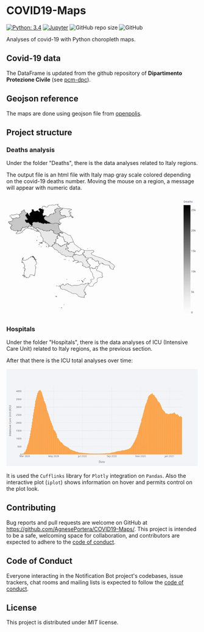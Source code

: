 # COVID19-Maps

[![Python: 3.4](https://img.shields.io/badge/Python-3.4-blue)](https://www.python.org/)
[![Jupyter](https://img.shields.io/badge/Jupyter-Notebook-orange)](https://jupyter.org/)
![GitHub repo size](https://img.shields.io/github/repo-size/AgnesePortera/COVID19-Maps)
![GitHub](https://img.shields.io/github/license/AgnesePortera/Covid19-Maps?style=plastic)

Analyses of covid-19  with Python choropleth maps.

## Covid-19 data
The DataFrame is updated from the github repository of **Dipartimento Protezione Civile** (see [pcm-dpc](https://github.com/pcm-dpc/COVID-19)).

## Geojson reference
The maps are done using geojson file from [openpolis](https://github.com/openpolis/geojson-italy).

## Project structure
### Deaths analysis
Under the folder "Deaths", there is the data analyses related to Italy regions.

The output file is an html file with Italy map gray scale colored depending on the covid-19 deaths number.
Moving the mouse on a region, a message will appear with numeric data.

![alt image](https://github.com/AgnesePortera/COVID19-Maps/blob/master/Deaths/ITA%20-%20Total%20Deaths%20by%20region.gif)

### Hospitals
Under the folder "Hospitals", there is the data analyses of ICU (Intensive Care Unit) related to Italy regions, as the previous section.

After that there is the ICU total analyses over time:

![alt image](https://github.com/AgnesePortera/COVID19-Maps/blob/master/Hospitals/ICU_date.gif)

It is used the `Cufflinks` library for `Plotly` integration on `Pandas`.
Also the interactive plot (`iplot`) shows information on hover and permits control on the plot look. 


## Contributing

Bug reports and pull requests are welcome on GitHub at https://github.com/AgnesePortera/COVID19-Maps/.
This project is intended to be a safe, welcoming space for collaboration, and contributors are expected to adhere to the
[code of conduct](https://github.com/AgnesePortera/COVID19-Maps/blob/master/CODE_OF_CONDUCT.md).

## Code of Conduct

Everyone interacting in the Notification Bot project's codebases, issue trackers, chat rooms and mailing lists is
expected to follow
the [code of conduct](https://github.com/AgnesePortera/COVID19-Maps/blob/master/CODE_OF_CONDUCT.md).

## License

This project is distributed under _MIT_ license.
